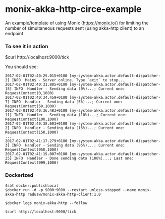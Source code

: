 # monix-akka-http-circe-example
An example/template of using Monix (https://monix.io/) for limiting the number of simultaneous requests sent (using akka-http client) to an endpoint


### To see it in action
$curl http://localhost:9000/tick


You should see:

```
2017-02-01T02:40:29.015+0100 [my-system-akka.actor.default-dispatcher-2] INFO  Main$ - Server online. Type `exit` to stop...
2017-02-01T02:40:31.885+0100 [my-system-akka.actor.default-dispatcher-15] INFO  Handler - Sending data (0%)...; Current one: RequestContext(0,1000)
2017-02-01T02:40:34.459+0100 [my-system-akka.actor.default-dispatcher-7] INFO  Handler - Sending data (5%)...; Current one: RequestContext(50,1000)
2017-02-01T02:40:36.483+0100 [my-system-akka.actor.default-dispatcher-11] INFO  Handler - Sending data (10%)...; Current one: RequestContext(100,1000)
2017-02-01T02:40:38.603+0100 [my-system-akka.actor.default-dispatcher-2] INFO  Handler - Sending data (15%)...; Current one: RequestContext(150,1000)
...
2017-02-01T02:41:17.279+0100 [my-system-akka.actor.default-dispatcher-3] INFO  Handler - Sending data (95%)...; Current one: RequestContext(950,1000)
2017-02-01T02:41:19.007+0100 [my-system-akka.actor.default-dispatcher-25] INFO  Handler - Done sending data (100%)...; Last one: RequestContext(999,1000)
```

### Dockerized
```
$sbt docker:publishLocal
$docker run -d -p 9000:9000 --restart unless-stopped --name monix-akka-http radusw/monix-akka-http-client:1.0

$docker logs monix-akka-http --follow

$curl http://localhost:9000/tick
```

